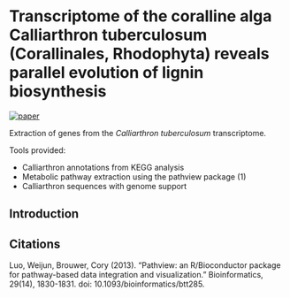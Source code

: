 
Transcriptome of the coralline alga Calliarthron tuberculosum (Corallinales, Rhodophyta) reveals parallel evolution of lignin biosynthesis
=======

[![paper](https://upload.wikimedia.org/wikipedia/commons/thumb/5/52/Continuous_form_paper_%2814p875_x_11%29.jpg/330px-Continuous_form_paper_%2814p875_x_11%29.jpg=Download)](https://upload.wikimedia.org/wikipedia/commons/thumb/5/52/Continuous_form_paper_%2814p875_x_11%29.jpg/330px-Continuous_form_paper_%2814p875_x_11%29.jpg)

Extraction of genes from the *Calliarthron tuberculosum* transcriptome.

Tools provided:
- Calliarthron annotations from KEGG analysis
- Metabolic pathway extraction using the pathview package (1)
- Calliarthron sequences with genome support

Introduction
------------



Citations
-----------
Luo, Weijun, Brouwer, Cory (2013). “Pathview: an R/Bioconductor package for pathway-based data integration and visualization.” Bioinformatics, 29(14), 1830-1831. doi: 10.1093/bioinformatics/btt285.
